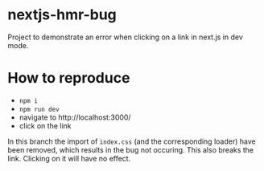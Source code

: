 # nextjs-hmr-bug

Project to demonstrate an error when clicking on a link in next.js in dev mode.

# How to reproduce

* `npm i`
* `npm run dev`
* navigate to http://localhost:3000/
* click on the link

In this branch the import of `index.css` (and the corresponding loader) have been removed, which results in the bug not occuring. This also breaks the link. Clicking on it will have no effect.
